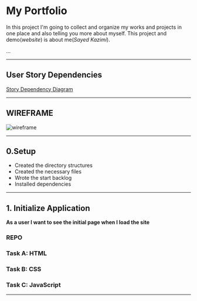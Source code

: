 # My Portfolio

In this project I'm going to collect and organize my works and projects in one place and also telling you more about myself. This project and demo(_website_) is about me(_Sayed Kazimi_).

...

---

## User Story Dependencies

[Story Dependency Diagram](https://excalidraw.com/)

---

## WIREFRAME

![wireframe]()

---

## 0.Setup

- Created the directory structures
- Created the necessary files
- Wrote the start backlog
- Installed dependencies

---

## 1. Initialize Application

**As a user I want to see the initial page when I load the site**

### REPO

### Task A: HTML

### Task B: CSS

### Task C: JavaScript

---
